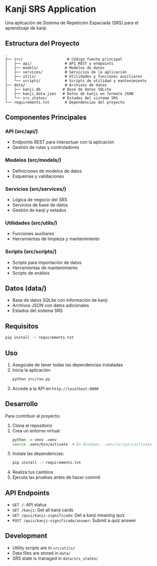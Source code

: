 # Kanji SRS Application

Una aplicación de Sistema de Repetición Espaciada (SRS) para el aprendizaje de kanji.

## Estructura del Proyecto

```
.
├── src/                    # Código fuente principal
│   ├── api/               # API REST y endpoints
│   ├── models/            # Modelos de datos
│   ├── services/          # Servicios de la aplicación
│   ├── utils/             # Utilidades y funciones auxiliares
│   └── scripts/           # Scripts de utilidad y mantenimiento
├── data/                  # Archivos de datos
│   ├── kanji.db          # Base de datos SQLite
│   ├── kanji_data.json   # Datos de kanji en formato JSON
│   └── srs_states/       # Estados del sistema SRS
└── requirements.txt       # Dependencias del proyecto
```

## Componentes Principales

### API (src/api/)
- Endpoints REST para interactuar con la aplicación
- Gestión de rutas y controladores

### Modelos (src/models/)
- Definiciones de modelos de datos
- Esquemas y validaciones

### Servicios (src/services/)
- Lógica de negocio del SRS
- Servicios de base de datos
- Gestión de kanji y estados

### Utilidades (src/utils/)
- Funciones auxiliares
- Herramientas de limpieza y mantenimiento

### Scripts (src/scripts/)
- Scripts para importación de datos
- Herramientas de mantenimiento
- Scripts de análisis

## Datos (data/)
- Base de datos SQLite con información de kanji
- Archivos JSON con datos adicionales
- Estados del sistema SRS

## Requisitos

```bash
pip install -r requirements.txt
```

## Uso

1. Asegúrate de tener todas las dependencias instaladas
2. Inicia la aplicación:
   ```bash
   python src/run.py
   ```
3. Accede a la API en `http://localhost:8000`

## Desarrollo

Para contribuir al proyecto:

1. Clona el repositorio
2. Crea un entorno virtual:
   ```bash
   python -m venv .venv
   source .venv/bin/activate  # En Windows: .venv\Scripts\activate
   ```
3. Instala las dependencias:
   ```bash
   pip install -r requirements.txt
   ```
4. Realiza tus cambios
5. Ejecuta las pruebas antes de hacer commit

## API Endpoints

- `GET /`: API status
- `GET /kanji`: Get all kanji cards
- `GET /quiz/kanji-significado`: Get a kanji meaning quiz
- `POST /quiz/kanji-significado/answer`: Submit a quiz answer

## Development

- Utility scripts are in `src/utils/`
- Data files are stored in `data/`
- SRS state is managed in `data/srs_states/` 